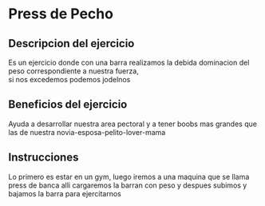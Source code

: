 # Press de Pecho

## Descripcion del ejercicio
Es un ejercicio donde con una barra realizamos la debida dominacion del peso correspondiente a nuestra fuerza,  
si nos excedemos podemos jodelnos

## Beneficios del ejercicio
Ayuda a desarrollar nuestra area pectoral y a tener boobs mas grandes que las de nuestra novia-esposa-pelito-lover-mama

## Instrucciones
Lo primero es estar en un gym, luego iremos a una maquina que se llama press de banca alli cargaremos la barran con peso y despues subimos y bajamos la barra para ejercitarnos